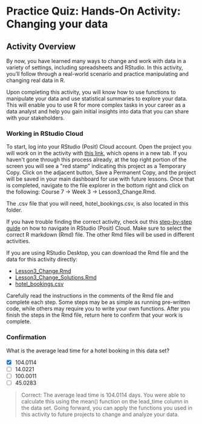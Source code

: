 # Practice Quiz: Hands-On Activity: Changing your data

## Activity Overview

By now, you have learned many ways to change and work with data in a variety of settings, including spreadsheets and RStudio. In this activity, you’ll follow through a real-world scenario and practice manipulating and changing real data in R.

Upon completing this activity, you will know how to use functions to manipulate your data and use statistical summaries to explore your data. This will enable you to use R for more complex tasks in your career as a data analyst and help you gain initial insights into data that you can share with your stakeholders.

### Working in RStudio Cloud

To start, log into your RStudio (Posit) Cloud account. Open the project you will work on in the activity with [this link](https://posit.cloud/content/6208304), which opens in a new tab. If you haven't gone through this process already, at the top right portion of the screen you will see a "red stamp" indicating this project as a Temporary Copy. Click on the adjacent button, Save a Permanent Copy, and the project will be saved in your main dashboard for use with future lessons. Once that is completed, navigate to the file explorer in the bottom right and click on the following: Course 7 -> Week 3 -> Lesson3_Change.Rmd.

The .csv file that you will need, hotel_bookings.csv, is also located in this folder.

If you have trouble finding the correct activity, check out this [step-by-step guide](https://scribehow.com/shared/Access_and_Install_Course_Material_for_Lesson_3__JGhlL8PLSxuqtK2KRWZkJw) on how to navigate in RStudio (Posit) Cloud. Make sure to select the correct R markdown (Rmd) file. The other Rmd files will be used in different activities.

If you are using RStudio Desktop, you can download the Rmd file and the data for this activity directly:

- [Lesson3_Change.Rmd](./resources/Lesson3_Change.Rmd)
- [Lesson3_Change_Solutions.Rmd](./resources/Lesson3_Change_Solutions.Rmd)
- [hotel_bookings.csv](../p1_explore-data-and-R/resources/hotel_bookings.csv)

Carefully read the instructions in the comments of the Rmd file and complete each step. Some steps may be as simple as running pre-written code, while others may require you to write your own functions. After you finish the steps in the Rmd file, return here to confirm that your work is complete.

### Confirmation

What is the average lead time for a hotel booking in this data set?

- [x] 104.0114
- [ ] 14.0221
- [ ] 100.0011
- [ ] 45.0283

> Correct: The average lead time is 104.0114 days. You were able to calculate this using the mean() function on the lead_time column in the data set. Going forward, you can apply the functions you used in this activity to future projects to change and analyze your data.